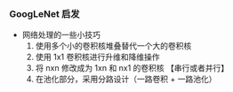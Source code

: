 ### GoogLeNet 启发

- 网络处理的一些小技巧
  1. 使用多个小的卷积核堆叠替代一个大的卷积核
  2. 使用 1x1 卷积核进行升维和降维操作
  3. 将 nxn 修改成为 1xn 和 nx1 的卷积核 【串行或者并行】
  4. 在池化部分，采用分路设计（一路卷积 + 一路池化）